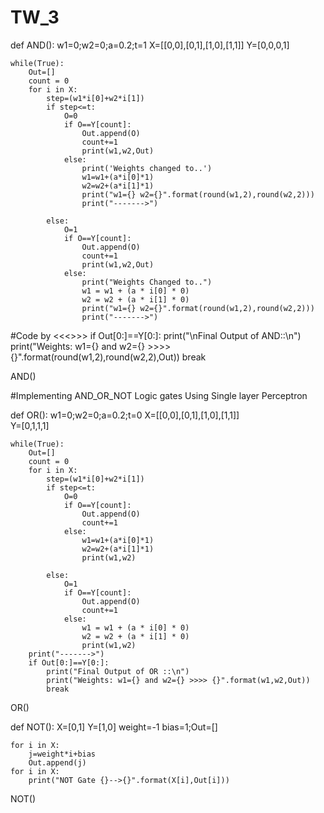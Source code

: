 # TW_3
def AND():
    w1=0;w2=0;a=0.2;t=1
    X=[[0,0],[0,1],[1,0],[1,1]]
    Y=[0,0,0,1]

    while(True):
        Out=[]
        count = 0
        for i in X:
            step=(w1*i[0]+w2*i[1])
            if step<=t:
                O=0
                if O==Y[count]:
                    Out.append(O)
                    count+=1
                    print(w1,w2,Out)
                else:
                    print('Weights changed to..')
                    w1=w1+(a*i[0]*1)
                    w2=w2+(a*i[1]*1)
                    print("w1={} w2={}".format(round(w1,2),round(w2,2)))
                    print("------->")

            else:
                O=1
                if O==Y[count]:
                    Out.append(O)
                    count+=1
                    print(w1,w2,Out)
                else:
                    print("Weights Changed to..")
                    w1 = w1 + (a * i[0] * 0)
                    w2 = w2 + (a * i[1] * 0)
                    print("w1={} w2={}".format(round(w1,2),round(w2,2)))
                    print("------->")
                    
#Code by <<<<Sahil Gaonkar>>>>
        if Out[0:]==Y[0:]:
            print("\nFinal Output of AND::\n")
            print("Weights: w1={} and w2={} >>>> {}".format(round(w1,2),round(w2,2),Out))
            break
            
AND()


#Implementing AND_OR_NOT Logic gates Using Single layer Perceptron 

def OR():
    w1=0;w2=0;a=0.2;t=0
    X=[[0,0],[0,1],[1,0],[1,1]]                                                                     
    Y=[0,1,1,1]

    while(True):
        Out=[]
        count = 0
        for i in X:
            step=(w1*i[0]+w2*i[1])
            if step<=t:
                O=0
                if O==Y[count]:
                    Out.append(O)
                    count+=1
                else:
                    w1=w1+(a*i[0]*1)
                    w2=w2+(a*i[1]*1)
                    print(w1,w2)

            else:
                O=1
                if O==Y[count]:
                    Out.append(O)
                    count+=1
                else:
                    w1 = w1 + (a * i[0] * 0)
                    w2 = w2 + (a * i[1] * 0)
                    print(w1,w2)
        print("------->")
        if Out[0:]==Y[0:]:
            print("Final Output of OR ::\n")
            print("Weights: w1={} and w2={} >>>> {}".format(w1,w2,Out))
            break

OR()

def NOT():
    X=[0,1]
    Y=[1,0]
    weight=-1
    bias=1;Out=[]

    for i in X:
        j=weight*i+bias
        Out.append(j)
    for i in X:
        print("NOT Gate {}-->{}".format(X[i],Out[i]))

NOT()
